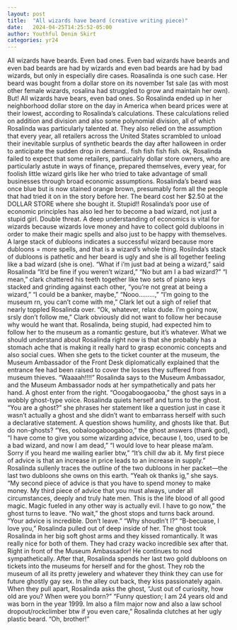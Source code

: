 ```yaml
---
layout: post
title:  "All wizards have beard (creative writing piece)"
date:   2024-04-25T14:25:52-05:00
author: Youthful Denim Skirt
categories: yr24
---
```


All wizards have beards. Even bad ones. Even bad wizards have beards and even bad beards are had by wizards and even bad beards are had by bad wizards, but only in especially dire cases. Roasalinda is one such case. Her beard was bought from a dollar store on its november 1st sale (as with most other female wizards, rosalina had struggled to grow and maintain her own). But! All wizards have bears, even bad ones. So Rosalinda ended up in her neighborhood dollar store on the day in America when beard prices were at their lowest, according to Rosalinda’s calculations. These calculations relied on addition and division and also some polynomial division, all of which Rosalinda was particularly talented at. They also relied on the assumption that every year, all retailers across the United States scrambled to unload their inevitable surplus of synthetic beards the day after halloween in order to anticipate the sudden drop in demand.. fish fish fish fish. ok, Rosalinda failed to expect that some retailers, partiucalrly dollar store owners, who are particularly astute in ways of finançe, prepared themselves, every year, for foolish little wizard girls like her who tried to take advantage of small businesses through broad economic assumptions. Rosalinda’s beard was once blue but is now stained orange brown, presumably form all the people that had tried it on in the story before her. The beard cost her $2.50 at the DOLLAR STORE where she bought it. Stupid!! Rosalinda’s poor use of economic principles has also led her to become a bad wizard, not just a stupid girl. Double threat. A deep understanding of economics is vital for wizards because wizards love money and have to collect gold dubloons in order to make their magic spells and also just to be happy with themselves. A large stack of dubloons indicates a successful wizard because more dubloons  = more spells, and that is a wizard’s whole thing. Rosilnda’s stack of dubloons is pathetic and her beard is ugly and she is all together feeling like a bad wizard (she is one).
“What if i’m just bad at being a wizard,” said Rosalinda
“It’d be fine if you weren’t wizard,”
“No but am I a bad wizard?”
“I mean,” clark chattered his teeth together like two sets of piano keys stacked and grinding against each other, “you’re not great at being a wizard,”
“I could be a banker, maybe,”
“Nooo………,”
“I’m going to the museum rn, you can’t come with me,”
Clark let out a sigh of relief that nearly toppled Rosalinda over.
“Ok, whatever, relax dude. I’m going now, srsly don’t follow me,”
Clark obviously did not want to follow her because why would he want that. Rosalinda, being stupid, had expected him to follow her to the museum as a romantic gesture, but it’s whatever. 
What we should understand about Rosalinda right now is that she probably has a stomach ache that is making it really hard to grasp economic concepts and also social cues. When she gets to the ticket counter at the museum, the Museum Ambassador of the Front Desk diplomatically explained that the entrance fee had been raised to cover the losses they suffered from museum thieves. 
“Waaaah!!!!” Rosalinda says to the Museum Ambassador, and the Museum Ambassador nods at her sympathetically and pats her hand. A ghost enter from the right.
“Ooogaboogaooba,” the ghost says in a wobbly ghost-type voice. Rosalinda quiets herself and turns to the ghost.
“You are a ghost?” she phrases her statement like a question just in case it wasn’t actually a ghost and she didn’t want to embarrass herself with such a declarative statement. A question shows humility, and ghosts like that. But do non-ghosts?
“Yes, oobaloogaboogaboo,” the ghost answers (thank god), “I have come to give you some wizarding advice, because I, too, used to be a bad wizard, and now I am dead,”
“I would love to hear please ma’am. Sorry if you heard me wailing earlier btw,”
“It’s chill dw ab it. My first piece of advice is that an increase in price leads to an increase in supply.”
Rosalinda sullenly traces the outline of the two dubloons in her packet—the last two dubloons she owns on this earth. “Yeah ok thanks ig,” she says.
“My second piece of advice is that you have to spend money to make money. My third piece of advice that you must always, under all circumstances, deeply and truly hate men. This is the life blood of all good magic. Magic fueled in any other way is actually evil. I have to go now,” the ghost turns to leave.
“No wait,” the ghost stops and turns back around. “Your advice is incredible. Don’t leave.”
“Why shoudln’t I?”
“B-becuase, I love you,”  Rosalinda pulled out of deep inside of her. The ghost took Rosalinda in her big soft ghost arms and they kissed romantically. It was really nice for both of them. They had crazy wacko incredible sex after that. Right in front of the Museum Ambassador! He continues to nod sympathetically. 
After that, Rosalinda spends her last two gold dubloons on tickets into the museums for herself and for the ghost. They rob the museum of all its pretty jewelery and whatever they think they can use for future ghostly gay sex. 
In the alley out back, they kiss passionately again. When they pull apart, Rosalinda asks the ghost, “Just out of curiosity, how old are you? When were you born?”
“Funny question; I am 24 years old and was born in the year 1999. Im also a film major now and also a law school dropout/rockclimber btw if you even care,”
Rosalinda clutches at her ugly plastic beard. “Oh, brother!”
